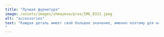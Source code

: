 ```yaml
---
title: "Лучшая фурнитура"
image: /assets/images/zhmayeva/pros/IMG_8321.jpeg
alt: "accessories"
text: "Каждая деталь имеет своё большое значение, именно поэтому для наших изделий мы выбираем только лучшие нитки и фурнитуру. Немецкие производители славятся своим вниманием к качеству и инновациям, что позволяет нам гарантировать долговечность и надёжность. В нашем ателье мы используем только нитки марки GUTERMANN, более 400 оттенков, которые применяются как в индивидуальном пошиве, так и в ремонтах одежды. Также не менее известная своим качеством марка PRYM помогает нам уже многие годы воплотить в реальность самые экстравагантные задумки. От молний RIRI и YKK до пуговиц SWAROSKI, от застёжек Tierracast до пряжек Toho — всё потбирается с учётом Ваших высоких стандартов!
"
---
```

